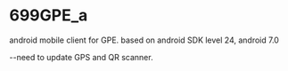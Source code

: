 # 699GPE_a
android mobile client for GPE.
based on android SDK level 24, android 7.0

--need to update GPS and QR scanner.